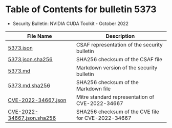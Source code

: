# Table of Contents for bulletin 5373

 - Security Bulletin: NVIDIA CUDA Toolkit - October 2022

| File Name | Description |
|-----------|-------------|
| [5373.json](5373.json) | CSAF representation of the security bulletin |
| [5373.json.sha256](5373.json.sha256) | SHA256 checksum of the CSAF file |
| [5373.md](5373.md) | Markdown version of the security bulletin |
| [5373.md.sha256](5373.md.sha256) | SHA256 checksum of the Markdown file |
| [CVE-2022-34667.json](CVE-2022-34667.json) | Mitre standard representation of CVE-2022-34667 |
| [CVE-2022-34667.json.sha256](CVE-2022-34667.json.sha256) | SHA256 checksum of the CVE file for CVE-2022-34667 |
